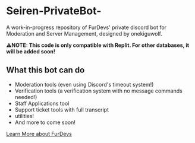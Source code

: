 # Seiren-PrivateBot-
A work-in-progress repository of FurDevs' private discord bot for Moderation and Server Management, designed by onekiguwolf.

⚠**NOTE: This code is only compatible with Replit. For other databases, it will be added soon!**

What this bot can do
---------------------------

- Moderation tools (even using Discord's timeout system!)
- Verification tools (a verification system with no message commands needed!)
- Staff Applications tool
- Support ticket tools with full transcript
- utilities!
- And more to come soon!

[Learn More about FurDevs](https://kigu-discordservers.my.canva.site/#page-2)
